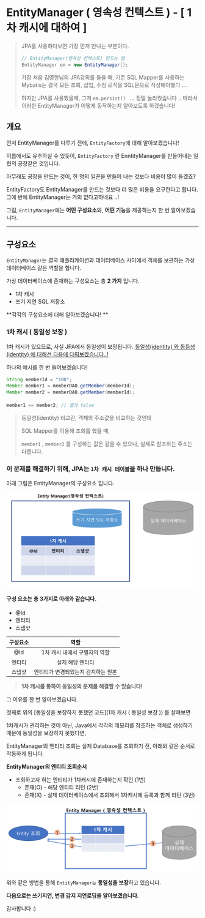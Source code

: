 # EntityManager  ( 영속성 컨텍스트 ) - [ 1차 캐시에 대하여 ]

> JPA를 사용하다보면 가장 먼저 만나는 부분이다.
>
> ```java
> // EntityManager(영속성 컨텍스트) 만드는 법
> EntityManager em = new EntityManager();
> ```
>
> 가장 처음 김영한님의 JPA강의를 들을 때, 기존 SQL Mapper를 사용하는 Mybatis는 결국 모든 조회, 삽입, 수정 로직을 SQL문으로 작성해야했다 ....
>
> 하지만 JPA를 사용했을때, 그저 `em.persist() ` ... 정말 놀라웠습니다 .. 따라서 이러한 EntityManager가 어떻게 동작하는지 알아보도록 하겠습니다!



## 개요

먼저 EntityManager를 다루기 전에, `EntityFactory`에 대해 알아보겠습니다!

이름에서도 유추하실 수 있듯이, `EntityFactory` 란 EnntityManager를 만들어내는 일련의 공장같은 것입니다.

아무래도 공장을 만드는 것이, 한 명의 일꾼을 만들어 내는 것보다 비용이 많이 들겠죠?  



EntityFactory도 EntityManager를 만드는 것보다 더 많은 비용을 요구한다고 합니다. 그에 반에 EntityManager는 거의 없다고하네요 ..!

그럼, `EntityManager`에는 **어떤 구성요소**와, **어떤 기능**을 제공하는지 한 번 알아보겠습니다.  

  

---

## 구성요소

`EntityManager`는 결국 애플리케이션과 데이터베이스 사이에서 객체를 보관하는 가상 데이터베이스 같은 역할을 합니다.

가상 데이터베이스에 존재하는 구성요소는 총 **2 가지** 입니다.

- 1차 캐시
- 쓰기 지연 SQL 저장소

**각각의 구성요소에 대해 알아보겠습니다! ** 

  

### 1차 캐시 ( 동일성 보장 )

1차 캐시가 있으므로, 사실 JPA에서 동일성이 보장됩니다.  <u>동일성(identity) 와 동등성(identity) 에 대해선 다음에 다뤄보겠습니다..!</u>

하나의 예시를 한 번 들어보겠습니다!

```java
String memberId = "100";
Member member1 = memberDAO.getMember(memberId);
Member member2 = memberDAO.getMember(memberId);

member1 == member2; // 결과 false
```

> 동일성(identity) 비교란, 객체의 주소값을 비교하는 것인데
>
> SQL Mapper를 이용해 조회를 했을 때,
>
> `member1` , `member2` 를 구성하는 값은 같을 수 있으나, 실제로 참조하는 주소는 다릅니다. 



### 이 문제를 해결하기 위해, JPA는 `1차 캐시 테이블`을 하나 만듭니다. 

아래 그림은 EntityManager의 구성요소 입니다.

<img src="EntityManager.assets/image-20211215184147004.png" alt="image-20211215184147004" style="zoom:67%;" />

#### 구성 요소는 총 3가지로 아래와 같습니다.

- @Id
- 엔티티
- 스냅샷

| 구성요소 |                역할                 |
| :------: | :---------------------------------: |
|   @Id    |    1차 캐시 내에서 구별자의 역할    |
|  엔티티  |          실제 해당 엔티티           |
|  스냅샷  | 엔티티가 변경되었는지 감지하는 원본 |



> **1차 캐시를 통하여 동일성의 문제를 해결할 수 있습니다!**

그 이유를 한 번 알아보겠습니다. 

첫째로 위의 [동일성을 보장하지 못했던 코드](1차 캐시 ( 동일성 보장 )) 를 살펴보면 

1차캐시가 관리하는 것이 아닌, Java에서 각각의 메모리를 참조하는 객체로 생성하기 때문에 동일성을 보장하지 못했다면,

EntityManager의 엔티티 조회는 실제 Database를 조회하기 전, 아래와 같은 순서로 작동하게 됩니다.



**EntityManager의 엔티티 조회순서**

- 조회하고자 하는 엔티티가 1차캐시에 존재하는지 확인 (1번)
  - 존재(O) - 해당 엔티티 리턴 (2번)
  - 존재(X) - 실제 데이터베이스에서 조회해서 1차캐시에 등록과 함께 리턴 (3번)

![image-20211216215317350](EntityManager.assets/image-20211216215317350.png)

위와 같은 방법을 통해 `EntityManager는` **동일성을 보장**하고 있습니다.



**다음으로는 쓰기지연, 변경 감지 지연로딩을 알아보겠습니다.**

감사합니다 :)
